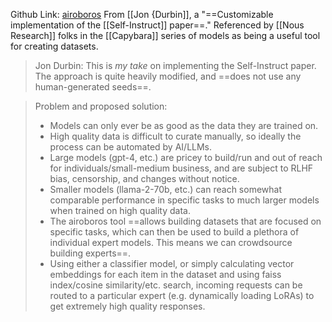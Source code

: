 Github Link: [airoboros](https://github.com/jondurbin/airoboros)
From [[Jon {Durbin]], a "==Customizable implementation of the [[Self-Instruct]] paper==."
Referenced by [[Nous Research]] folks in the [[Capybara]] series of models as being a useful tool for creating datasets.

> Jon Durbin: This is *my take* on implementing the Self-Instruct paper. The approach is quite heavily modified, and ==does not use any human-generated seeds==.

> Problem and proposed solution:
> - Models can only ever be as good as the data they are trained on.
> - High quality data is difficult to curate manually, so ideally the process can be automated by AI/LLMs.
> - Large models (gpt-4, etc.) are pricey to build/run and out of reach for individuals/small-medium business, and are subject to RLHF bias, censorship, and changes without notice.
> - Smaller models (llama-2-70b, etc.) can reach somewhat comparable performance in specific tasks to much larger models when trained on high quality data.
> - The airoboros tool ==allows building datasets that are focused on specific tasks, which can then be used to build a plethora of individual expert models. This means we can crowdsource building experts==.
> - Using either a classifier model, or simply calculating vector embeddings for each item in the dataset and using faiss index/cosine similarity/etc. search, incoming requests can be routed to a particular expert (e.g. dynamically loading LoRAs) to get extremely high quality responses.

